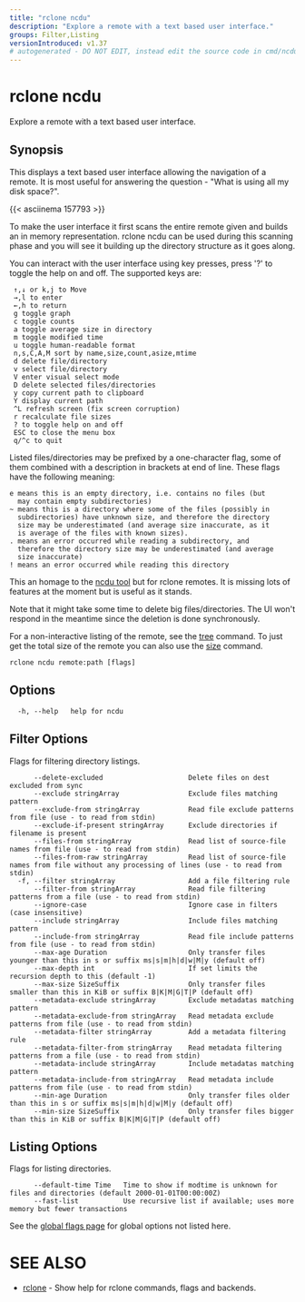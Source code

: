 ```yaml
---
title: "rclone ncdu"
description: "Explore a remote with a text based user interface."
groups: Filter,Listing
versionIntroduced: v1.37
# autogenerated - DO NOT EDIT, instead edit the source code in cmd/ncdu/ and as part of making a release run "make commanddocs"
---
```

# rclone ncdu

Explore a remote with a text based user interface.

## Synopsis


This displays a text based user interface allowing the navigation of a
remote. It is most useful for answering the question - "What is using
all my disk space?".

{{< asciinema 157793 >}}

To make the user interface it first scans the entire remote given and
builds an in memory representation.  rclone ncdu can be used during
this scanning phase and you will see it building up the directory
structure as it goes along.

You can interact with the user interface using key presses,
press '?' to toggle the help on and off. The supported keys are:

     ↑,↓ or k,j to Move
     →,l to enter
     ←,h to return
     g toggle graph
     c toggle counts
     a toggle average size in directory
     m toggle modified time
     u toggle human-readable format
     n,s,C,A,M sort by name,size,count,asize,mtime
     d delete file/directory
     v select file/directory
     V enter visual select mode
     D delete selected files/directories
     y copy current path to clipboard
     Y display current path
     ^L refresh screen (fix screen corruption)
     r recalculate file sizes
     ? to toggle help on and off
     ESC to close the menu box
     q/^c to quit

Listed files/directories may be prefixed by a one-character flag,
some of them combined with a description in brackets at end of line.
These flags have the following meaning:

    e means this is an empty directory, i.e. contains no files (but
      may contain empty subdirectories)
    ~ means this is a directory where some of the files (possibly in
      subdirectories) have unknown size, and therefore the directory
      size may be underestimated (and average size inaccurate, as it
      is average of the files with known sizes).
    . means an error occurred while reading a subdirectory, and
      therefore the directory size may be underestimated (and average
      size inaccurate)
    ! means an error occurred while reading this directory

This an homage to the [ncdu tool](https://dev.yorhel.nl/ncdu) but for
rclone remotes.  It is missing lots of features at the moment
but is useful as it stands.

Note that it might take some time to delete big files/directories. The
UI won't respond in the meantime since the deletion is done synchronously.

For a non-interactive listing of the remote, see the
[tree](/commands/rclone_tree/) command. To just get the total size of
the remote you can also use the [size](/commands/rclone_size/) command.


```
rclone ncdu remote:path [flags]
```

## Options

```
  -h, --help   help for ncdu
```


## Filter Options

Flags for filtering directory listings.

```
      --delete-excluded                     Delete files on dest excluded from sync
      --exclude stringArray                 Exclude files matching pattern
      --exclude-from stringArray            Read file exclude patterns from file (use - to read from stdin)
      --exclude-if-present stringArray      Exclude directories if filename is present
      --files-from stringArray              Read list of source-file names from file (use - to read from stdin)
      --files-from-raw stringArray          Read list of source-file names from file without any processing of lines (use - to read from stdin)
  -f, --filter stringArray                  Add a file filtering rule
      --filter-from stringArray             Read file filtering patterns from a file (use - to read from stdin)
      --ignore-case                         Ignore case in filters (case insensitive)
      --include stringArray                 Include files matching pattern
      --include-from stringArray            Read file include patterns from file (use - to read from stdin)
      --max-age Duration                    Only transfer files younger than this in s or suffix ms|s|m|h|d|w|M|y (default off)
      --max-depth int                       If set limits the recursion depth to this (default -1)
      --max-size SizeSuffix                 Only transfer files smaller than this in KiB or suffix B|K|M|G|T|P (default off)
      --metadata-exclude stringArray        Exclude metadatas matching pattern
      --metadata-exclude-from stringArray   Read metadata exclude patterns from file (use - to read from stdin)
      --metadata-filter stringArray         Add a metadata filtering rule
      --metadata-filter-from stringArray    Read metadata filtering patterns from a file (use - to read from stdin)
      --metadata-include stringArray        Include metadatas matching pattern
      --metadata-include-from stringArray   Read metadata include patterns from file (use - to read from stdin)
      --min-age Duration                    Only transfer files older than this in s or suffix ms|s|m|h|d|w|M|y (default off)
      --min-size SizeSuffix                 Only transfer files bigger than this in KiB or suffix B|K|M|G|T|P (default off)
```

## Listing Options

Flags for listing directories.

```
      --default-time Time   Time to show if modtime is unknown for files and directories (default 2000-01-01T00:00:00Z)
      --fast-list           Use recursive list if available; uses more memory but fewer transactions
```

See the [global flags page](/flags/) for global options not listed here.

# SEE ALSO

* [rclone](/commands/rclone/)	 - Show help for rclone commands, flags and backends.

